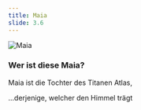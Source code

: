 ```yaml
---
title: Maia
slide: 3.6
---
```


![Maia](https://upload.wikimedia.org/wikipedia/commons/thumb/6/64/Hermes_Maia_Staatliche_Antikensammlungen_2304.jpg/220px-Hermes_Maia_Staatliche_Antikensammlungen_2304.jpg)

### Wer ist diese Maia?

Maia ist die Tochter des Titanen Atlas,

...derjenige, welcher den Himmel trägt

<!-- .mod: class="fragment" -->
